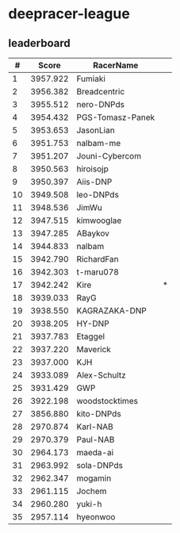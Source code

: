 # deepracer-league

## leaderboard

<!-- leaderboard -->
| # | Score | RacerName |   |
| - | ----- | --------- | - |
| 1 | 3957.922 | Fumiaki | |
| 2 | 3956.382 | Breadcentric | |
| 3 | 3955.512 | nero-DNPds | |
| 4 | 3954.432 | PGS-Tomasz-Panek | |
| 5 | 3953.653 | JasonLian | |
| 6 | 3951.753 | nalbam-me | |
| 7 | 3951.207 | Jouni-Cybercom | |
| 8 | 3950.563 | hiroisojp | |
| 9 | 3950.397 | Aiis-DNP | |
| 10 | 3949.508 | leo-DNPds | |
| 11 | 3948.536 | JimWu | |
| 12 | 3947.515 | kimwooglae | |
| 13 | 3947.285 | ABaykov | |
| 14 | 3944.833 | nalbam | |
| 15 | 3942.790 | RichardFan | |
| 16 | 3942.303 | t-maru078 | |
| 17 | 3942.242 | Kire | * |
| 18 | 3939.033 | RayG | |
| 19 | 3938.550 | KAGRAZAKA-DNP | |
| 20 | 3938.205 | HY-DNP | |
| 21 | 3937.783 | Etaggel | |
| 22 | 3937.220 | Maverick | |
| 23 | 3937.000 | KJH | |
| 24 | 3933.089 | Alex-Schultz | |
| 25 | 3931.429 | GWP | |
| 26 | 3922.198 | woodstocktimes | |
| 27 | 3856.880 | kito-DNPds | |
| 28 | 2970.874 | Karl-NAB | |
| 29 | 2970.379 | Paul-NAB | |
| 30 | 2964.173 | maeda-ai | |
| 31 | 2963.992 | sola-DNPds | |
| 32 | 2962.347 | mogamin | |
| 33 | 2961.115 | Jochem | |
| 34 | 2960.280 | yuki-h | |
| 35 | 2957.114 | hyeonwoo | |
